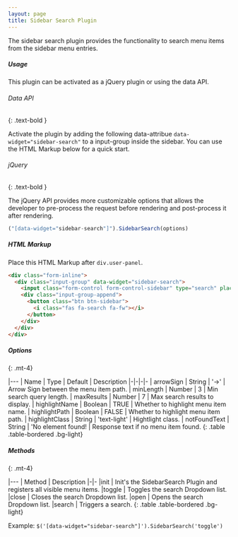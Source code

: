 ```yaml
---
layout: page
title: Sidebar Search Plugin
---
```


The sidebar search plugin provides the functionality to search menu items from the sidebar menu entries. 

##### Usage

This plugin can be activated as a jQuery plugin or using the data API. 

###### Data API
{: .text-bold }

Activate the plugin by adding the following data-attribue `data-widget="sidebar-search"` to a input-group inside the sidebar. You can use the HTML Markup below for a quick start.


###### jQuery
{: .text-bold }

The jQuery API provides more customizable options that allows the developer to pre-process the request before rendering and post-process it after rendering. 

```js
("[data-widget="sidebar-search"]").SidebarSearch(options)
```

##### HTML Markup
Place this HTML Markup after `div.user-panel`.
```html
<div class="form-inline">
  <div class="input-group" data-widget="sidebar-search">
    <input class="form-control form-control-sidebar" type="search" placeholder="Search" aria-label="Search">
    <div class="input-group-append">
      <button class="btn btn-sidebar">
        <i class="fas fa-search fa-fw"></i>
      </button>
    </div>
  </div>
</div>
```

##### Options
{: .mt-4}

|---
| Name | Type | Default | Description
|-|-|-|-
| arrowSign | String | '->' | Arrow Sign between the menu item path.
| minLength | Number | 3 | Min search query length.
| maxResults | Number | 7 | Max search results to display.
| highlightName | Boolean | TRUE | Whether to highlight menu item name.
| highlightPath | Boolean | FALSE  | Whether to highlight menu item path.
| highlightClass | String | 'text-light' | Hightlight class.
| notFoundText | String | 'No element found! | Response text if no menu item found.
{: .table .table-bordered .bg-light}


##### Methods
{: .mt-4}

|---
| Method | Description
|-|-
|init | Init's the SidebarSearch Plugin and registers all visible menu items.
|toggle | Toggles the search Dropdown list.
|close | Closes the search Dropdown list.
|open | Opens the search Dropdown list.
|search | Triggers a search.
{: .table .table-bordered .bg-light}

Example: `$('[data-widget="sidebar-search"]').SidebarSearch('toggle')`
